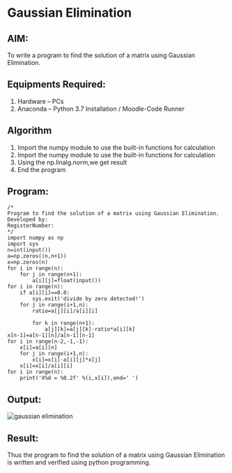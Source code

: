# Gaussian Elimination
## AIM:
To write a program to find the solution of a matrix using Gaussian Elimination.
## Equipments Required:
1. Hardware – PCs
2. Anaconda – Python 3.7 Installation / Moodle-Code Runner
## Algorithm
1. Import the numpy module to use the built-in functions for calculation
2. Import the numpy module to use the built-in functions for calculation
3. Using the np.linalg.norm,we get result
4. End the program
## Program:
```
/*
Program to find the solution of a matrix using Gaussian Elimination.
Developed by: 
RegisterNumber: 
*/
import numpy as np
import sys
n=int(input())
a=np.zeros((n,n+1))
x=np.zeros(n)
for i in range(n):
    for j in range(n+1):
        a[i][j]=float(input())
for i in range(n):
    if a[i][i]==0.0:
        sys.exit('divide by zero detected!')
    for j in range(i+1,n):
        ratio=a[j][i]/a[i][i]
        
        for k in range(n+1):
            a[j][k]=a[j][k]-ratio*a[i][k]
x[n-1]=a[n-1][n]/a[n-1][n-1]
for i in range(n-2,-1,-1):
    x[i]=a[i][n]
    for j in range(i+1,n):
        x[i]=x[i]-a[i][j]*x[j]
    x[i]=x[i]/a[i][i]
for i in range(n):
    print('X%d = %0.2f' %(i,x[i]),end=' ')
```
## Output:
![gaussian elimination](![image](https://github.com/AkilaMohan/Gaussian/assets/138955645/e9301de2-e906-4e16-b88d-73d956fe5365)
)
## Result:
Thus the program to find the solution of a matrix using Gaussian Elimination is written and verified using python programming.

